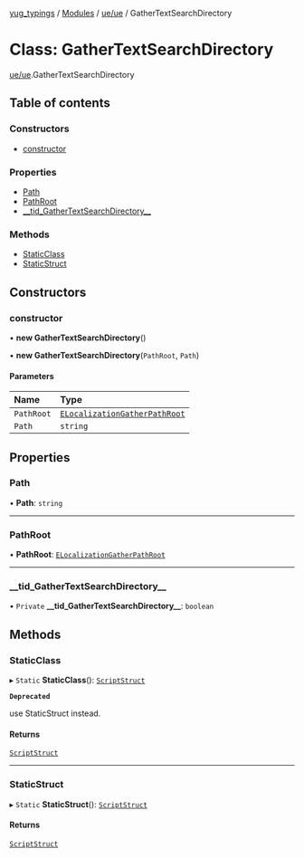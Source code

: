 [yug_typings](../README.md) / [Modules](../modules.md) / [ue/ue](../modules/ue_ue.md) / GatherTextSearchDirectory

# Class: GatherTextSearchDirectory

[ue/ue](../modules/ue_ue.md).GatherTextSearchDirectory

## Table of contents

### Constructors

- [constructor](ue_ue.GatherTextSearchDirectory.md#constructor)

### Properties

- [Path](ue_ue.GatherTextSearchDirectory.md#path)
- [PathRoot](ue_ue.GatherTextSearchDirectory.md#pathroot)
- [\_\_tid\_GatherTextSearchDirectory\_\_](ue_ue.GatherTextSearchDirectory.md#__tid_gathertextsearchdirectory__)

### Methods

- [StaticClass](ue_ue.GatherTextSearchDirectory.md#staticclass)
- [StaticStruct](ue_ue.GatherTextSearchDirectory.md#staticstruct)

## Constructors

### constructor

• **new GatherTextSearchDirectory**()

• **new GatherTextSearchDirectory**(`PathRoot`, `Path`)

#### Parameters

| Name | Type |
| :------ | :------ |
| `PathRoot` | [`ELocalizationGatherPathRoot`](../enums/ue_ue.ELocalizationGatherPathRoot.md) |
| `Path` | `string` |

## Properties

### Path

• **Path**: `string`

___

### PathRoot

• **PathRoot**: [`ELocalizationGatherPathRoot`](../enums/ue_ue.ELocalizationGatherPathRoot.md)

___

### \_\_tid\_GatherTextSearchDirectory\_\_

• `Private` **\_\_tid\_GatherTextSearchDirectory\_\_**: `boolean`

## Methods

### StaticClass

▸ `Static` **StaticClass**(): [`ScriptStruct`](ue_ue.ScriptStruct.md)

**`Deprecated`**

use StaticStruct instead.

#### Returns

[`ScriptStruct`](ue_ue.ScriptStruct.md)

___

### StaticStruct

▸ `Static` **StaticStruct**(): [`ScriptStruct`](ue_ue.ScriptStruct.md)

#### Returns

[`ScriptStruct`](ue_ue.ScriptStruct.md)
